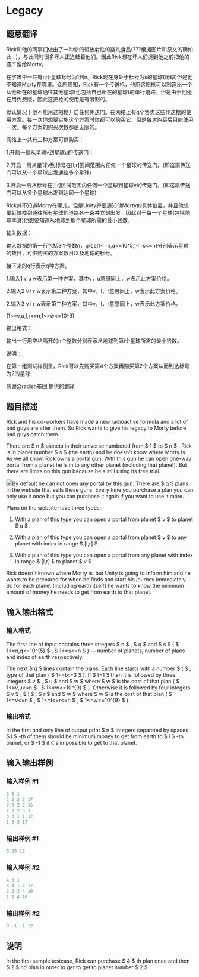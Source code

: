 # Legacy

## 题意翻译

Rick和他的同事们做出了一种新的带放射性的婴儿食品(???根据图片和原文的确如此...)，与此同时很多坏人正追赶着他们。因此Rick想在坏人们捉到他之前把他的遗产留给Morty。

在宇宙中一共有n个星球标号为1到n。Rick现在身处于标号为s的星球(地球)但是他不知道Morty在哪里。众所周知，Rick有一个传送枪，他用这把枪可以制造出一个从他所在的星球通往其他星球(也包括自己所在的星球)的单行道路。但是由于他还在用免费版，因此这把枪的使用是有限制的。

默认情况下他不能用这把枪开启任何传送门。在网络上有q个售卖这些传送枪的使用方案。每一次你想要实施这个方案时你都可以购买它，但是每次购买后只能使用一次。每个方案的购买次数都是无限的。

网络上一共有三种方案可供购买：

1.开启一扇从星球v到星球u的传送门；

2.开启一扇从星球v到标号在[l,r]区间范围内任何一个星球的传送门。(即这扇传送门可以从一个星球出发通往多个星球)

3.开启一扇从标号在[l,r]区间范围内任何一个星球到星球v的传送门。(即这扇传送门可以从多个星球出发到达同一个星球)

Rick并不知道Morty在哪儿，但是Unity将要通知他Morty的具体位置，并且他想要赶快找到通往所有星球的道路各一条并立刻出发。因此对于每一个星球(包括地球本身)他想要知道从地球到那个星球所需的最小钱数。

输入数据：

输入数据的第一行包括3个整数n，q和s(1<=n,q<=10^5,1<=s<=n)分别表示星球的数目，可供购买的方案数目以及地球的标号。

接下来的q行表示q种方案。

1.输入1 v u w表示第一种方案，其中v，u意思同上，w表示此方案价格。

2.输入2 v l r w表示第二种方案，其中v，l，r意思同上，w表示此方案价格。

2.输入3 v l r w表示第三种方案，其中v，l，r意思同上，w表示此方案价格。

(1<=v,u,l,r<=n,1<=w<=10^9)

输出格式：

输出一行用空格隔开的n个整数分别表示从地球到第i个星球所需的最小钱数。

说明：

在第一组测试样例里，Rick可以先购买第4个方案再购买第2个方案从而到达标号为2的星球.

感谢@radish布団 提供的翻译

## 题目描述

Rick and his co-workers have made a new radioactive formula and a lot of bad guys are after them. So Rick wants to give his legacy to Morty before bad guys catch them.

There are $ n $ planets in their universe numbered from $ 1 $ to $ n $ . Rick is in planet number $ s $ (the earth) and he doesn't know where Morty is. As we all know, Rick owns a portal gun. With this gun he can open one-way portal from a planet he is in to any other planet (including that planet). But there are limits on this gun because he's still using its free trial.

![](https://cdn.luogu.com.cn/upload/vjudge_pic/CF786B/9ce8ffb5132d0e638eaee42e56a9bbc8517d720d.png)By default he can not open any portal by this gun. There are $ q $ plans in the website that sells these guns. Every time you purchase a plan you can only use it once but you can purchase it again if you want to use it more.

Plans on the website have three types:

1. With a plan of this type you can open a portal from planet $ v $ to planet $ u $ .

2. With a plan of this type you can open a portal from planet $ v $ to any planet with index in range $ [l,r] $ .

3. With a plan of this type you can open a portal from any planet with index in range $ [l,r] $ to planet $ v $ .

Rick doesn't known where Morty is, but Unity is going to inform him and he wants to be prepared for when he finds and start his journey immediately. So for each planet (including earth itself) he wants to know the minimum amount of money he needs to get from earth to that planet.

## 输入输出格式

### 输入格式

The first line of input contains three integers $ n $ , $ q $ and $ s $ ( $ 1<=n,q<=10^{5} $ , $ 1<=s<=n $ ) — number of planets, number of plans and index of earth respectively.

The next $ q $ lines contain the plans. Each line starts with a number $ t $ , type of that plan ( $ 1<=t<=3 $ ). If $ t=1 $ then it is followed by three integers $ v $ , $ u $ and $ w $ where $ w $ is the cost of that plan ( $ 1<=v,u<=n $ , $ 1<=w<=10^{9} $ ). Otherwise it is followed by four integers $ v $ , $ l $ , $ r $ and $ w $ where $ w $ is the cost of that plan ( $ 1<=v<=n $ , $ 1<=l<=r<=n $ , $ 1<=w<=10^{9} $ ).

### 输出格式

In the first and only line of output print $ n $ integers separated by spaces. $ i $ -th of them should be minimum money to get from earth to $ i $ -th planet, or $ -1 $ if it's impossible to get to that planet.

## 输入输出样例

### 输入样例 #1

```cpp
3 5 1
2 3 2 3 17
2 3 2 2 16
2 2 2 3 3
3 3 1 1 12
1 3 3 17

```
### 输出样例 #1

```cpp
0 28 12 

```
### 输入样例 #2

```cpp
4 3 1
3 4 1 3 12
2 2 3 4 10
1 2 4 16

```
### 输出样例 #2

```cpp
0 -1 -1 12 

```
## 说明

In the first sample testcase, Rick can purchase $ 4 $ th plan once and then $ 2 $ nd plan in order to get to get to planet number $ 2 $ .

